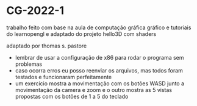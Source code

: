 # CG-2022-1
trabalho feito com base na aula de computação gráfica gráfico e tutoriais do learnopengl e adaptado do projeto hello3D com shaders

adaptado por thomas s. pastore

- lembrar de usar a configuração de x86 para rodar o programa sem problemas
- caso ocorra erros eu posso reenviar os arquivos, mas todos foram testados e funcionaram perfeitamente
- um exercício mostra a movimentação com os botões WASD junto a movimentação da camera e zoom e o outro mostra as 5 vistas propostas com os botões de 1 a 5 do teclado